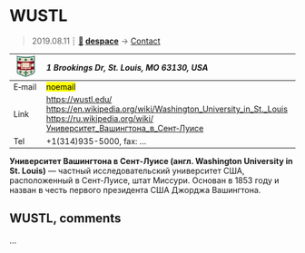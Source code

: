 # WUSTL
> 2019.08.11 ┊ **[🚀](../index/index.md) [despace](index.md)** → [Contact](contact.md)

|[![](f/contact/w/wustl_logo1_thumb.jpg)](f/contact/w/wustl_logo1.png)|*1 Brookings Dr, St. Louis, MO 63130, USA*|
|:--|:--|
|E‑mail| <mark>noemail</mark> |
|Link| <https://wustl.edu/><br> <https://en.wikipedia.org/wiki/Washington_University_in_St._Louis><br> <https://ru.wikipedia.org/wiki/Университет_Вашингтона_в_Сент‑Луисе> |
|Tel| +1(314)935-5000, fax: … |

**Университет Вашингтона в Сент‑Луисе (англ. Washington University in St. Louis)** — частный исследовательский университет США, расположенный в Сент‑Луисе, штат Миссури. Основан в 1853 году и назван в честь первого президента США Джорджа Вашингтона.


<p style="page-break-after:always"> </p>

## WUSTL, comments

…

